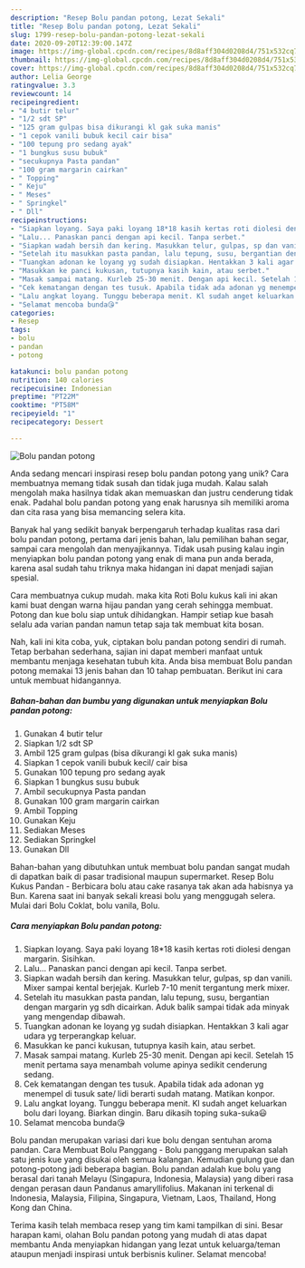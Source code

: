```yaml
---
description: "Resep Bolu pandan potong, Lezat Sekali"
title: "Resep Bolu pandan potong, Lezat Sekali"
slug: 1799-resep-bolu-pandan-potong-lezat-sekali
date: 2020-09-20T12:39:00.147Z
image: https://img-global.cpcdn.com/recipes/8d8aff304d0208d4/751x532cq70/bolu-pandan-potong-foto-resep-utama.jpg
thumbnail: https://img-global.cpcdn.com/recipes/8d8aff304d0208d4/751x532cq70/bolu-pandan-potong-foto-resep-utama.jpg
cover: https://img-global.cpcdn.com/recipes/8d8aff304d0208d4/751x532cq70/bolu-pandan-potong-foto-resep-utama.jpg
author: Lelia George
ratingvalue: 3.3
reviewcount: 14
recipeingredient:
- "4 butir telur"
- "1/2 sdt SP"
- "125 gram gulpas bisa dikurangi kl gak suka manis"
- "1 cepok vanili bubuk kecil cair bisa"
- "100 tepung pro sedang ayak"
- "1 bungkus susu bubuk"
- "secukupnya Pasta pandan"
- "100 gram margarin cairkan"
- " Topping"
- " Keju"
- " Meses"
- " Springkel"
- " Dll"
recipeinstructions:
- "Siapkan loyang. Saya paki loyang 18*18 kasih kertas roti diolesi dengan margarin. Sisihkan."
- "Lalu... Panaskan panci dengan api kecil. Tanpa serbet."
- "Siapkan wadah bersih dan kering. Masukkan telur, gulpas, sp dan vanili. Mixer sampai kental berjejak. Kurleb 7-10 menit tergantung merk mixer."
- "Setelah itu masukkan pasta pandan, lalu tepung, susu, bergantian dengan margarin yg sdh dicairkan. Aduk balik sampai tidak ada minyak yang mengendap dibawah."
- "Tuangkan adonan ke loyang yg sudah disiapkan. Hentakkan 3 kali agar udara yg terperangkap keluar."
- "Masukkan ke panci kukusan, tutupnya kasih kain, atau serbet."
- "Masak sampai matang. Kurleb 25-30 menit. Dengan api kecil. Setelah 15 menit pertama saya menambah volume apinya sedikit cenderung sedang."
- "Cek kematangan dengan tes tusuk. Apabila tidak ada adonan yg menempel di tusuk sate/ lidi berarti sudah matang. Matikan konpor."
- "Lalu angkat loyang. Tunggu beberapa menit. Kl sudah anget keluarkan bolu dari loyang. Biarkan dingin. Baru dikasih toping suka-suka😃"
- "Selamat mencoba bunda😘"
categories:
- Resep
tags:
- bolu
- pandan
- potong

katakunci: bolu pandan potong 
nutrition: 140 calories
recipecuisine: Indonesian
preptime: "PT22M"
cooktime: "PT58M"
recipeyield: "1"
recipecategory: Dessert

---
```



![Bolu pandan potong](https://img-global.cpcdn.com/recipes/8d8aff304d0208d4/751x532cq70/bolu-pandan-potong-foto-resep-utama.jpg)

Anda sedang mencari inspirasi resep bolu pandan potong yang unik? Cara membuatnya memang tidak susah dan tidak juga mudah. Kalau salah mengolah maka hasilnya tidak akan memuaskan dan justru cenderung tidak enak. Padahal bolu pandan potong yang enak harusnya sih memiliki aroma dan cita rasa yang bisa memancing selera kita.

Banyak hal yang sedikit banyak berpengaruh terhadap kualitas rasa dari bolu pandan potong, pertama dari jenis bahan, lalu pemilihan bahan segar, sampai cara mengolah dan menyajikannya. Tidak usah pusing kalau ingin menyiapkan bolu pandan potong yang enak di mana pun anda berada, karena asal sudah tahu triknya maka hidangan ini dapat menjadi sajian spesial.

Cara membuatnya cukup mudah. maka kita Roti Bolu kukus kali ini akan kami buat dengan warna hijau pandan yang cerah sehingga membuat. Potong dan kue bolu siap untuk dihidangkan. Hampir setiap kue basah selalu ada varian pandan namun tetap saja tak membuat kita bosan.


Nah, kali ini kita coba, yuk, ciptakan bolu pandan potong sendiri di rumah. Tetap berbahan sederhana, sajian ini dapat memberi manfaat untuk membantu menjaga kesehatan tubuh kita. Anda bisa membuat Bolu pandan potong memakai 13 jenis bahan dan 10 tahap pembuatan. Berikut ini cara untuk membuat hidangannya.

<!--inarticleads1-->

##### Bahan-bahan dan bumbu yang digunakan untuk menyiapkan Bolu pandan potong:

1. Gunakan 4 butir telur
1. Siapkan 1/2 sdt SP
1. Ambil 125 gram gulpas (bisa dikurangi kl gak suka manis)
1. Siapkan 1 cepok vanili bubuk kecil/ cair bisa
1. Gunakan 100 tepung pro sedang ayak
1. Siapkan 1 bungkus susu bubuk
1. Ambil secukupnya Pasta pandan
1. Gunakan 100 gram margarin cairkan
1. Ambil  Topping
1. Gunakan  Keju
1. Sediakan  Meses
1. Sediakan  Springkel
1. Gunakan  Dll


Bahan-bahan yang dibutuhkan untuk membuat bolu pandan sangat mudah di dapatkan baik di pasar tradisional maupun supermarket. Resep Bolu Kukus Pandan - Berbicara bolu atau cake rasanya tak akan ada habisnya ya Bun. Karena saat ini banyak sekali kreasi bolu yang menggugah selera. Mulai dari Bolu Coklat, bolu vanila, Bolu. 

<!--inarticleads2-->

##### Cara menyiapkan Bolu pandan potong:

1. Siapkan loyang. Saya paki loyang 18*18 kasih kertas roti diolesi dengan margarin. Sisihkan.
1. Lalu... Panaskan panci dengan api kecil. Tanpa serbet.
1. Siapkan wadah bersih dan kering. Masukkan telur, gulpas, sp dan vanili. Mixer sampai kental berjejak. Kurleb 7-10 menit tergantung merk mixer.
1. Setelah itu masukkan pasta pandan, lalu tepung, susu, bergantian dengan margarin yg sdh dicairkan. Aduk balik sampai tidak ada minyak yang mengendap dibawah.
1. Tuangkan adonan ke loyang yg sudah disiapkan. Hentakkan 3 kali agar udara yg terperangkap keluar.
1. Masukkan ke panci kukusan, tutupnya kasih kain, atau serbet.
1. Masak sampai matang. Kurleb 25-30 menit. Dengan api kecil. Setelah 15 menit pertama saya menambah volume apinya sedikit cenderung sedang.
1. Cek kematangan dengan tes tusuk. Apabila tidak ada adonan yg menempel di tusuk sate/ lidi berarti sudah matang. Matikan konpor.
1. Lalu angkat loyang. Tunggu beberapa menit. Kl sudah anget keluarkan bolu dari loyang. Biarkan dingin. Baru dikasih toping suka-suka😃
1. Selamat mencoba bunda😘


Bolu pandan merupakan variasi dari kue bolu dengan sentuhan aroma pandan. Cara Membuat Bolu Panggang - Bolu panggang merupakan salah satu jenis kue yang disukai oleh semua kalangan. Kemudian gulung gue dan potong-potong jadi beberapa bagian. Bolu pandan adalah kue bolu yang berasal dari tanah Melayu (Singapura, Indonesia, Malaysia) yang diberi rasa dengan perasan daun Pandanus amaryllifolius. Makanan ini terkenal di Indonesia, Malaysia, Filipina, Singapura, Vietnam, Laos, Thailand, Hong Kong dan China. 

Terima kasih telah membaca resep yang tim kami tampilkan di sini. Besar harapan kami, olahan Bolu pandan potong yang mudah di atas dapat membantu Anda menyiapkan hidangan yang lezat untuk keluarga/teman ataupun menjadi inspirasi untuk berbisnis kuliner. Selamat mencoba!
